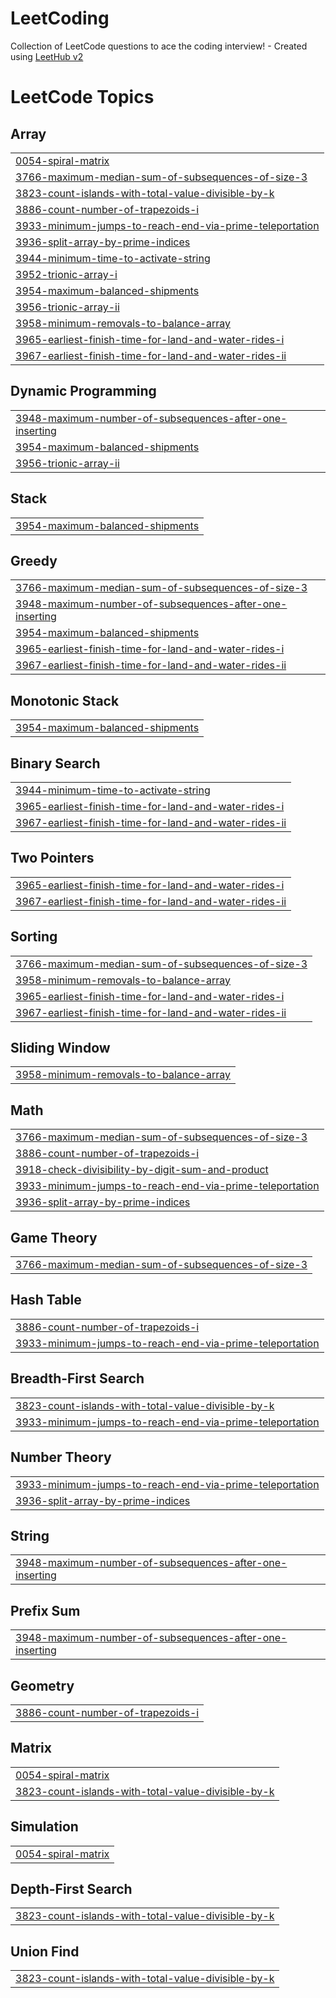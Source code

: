 # LeetCoding
Collection of LeetCode questions to ace the coding interview! - Created using [LeetHub v2](https://github.com/arunbhardwaj/LeetHub-2.0)

<!---LeetCode Topics Start-->
# LeetCode Topics
## Array
|  |
| ------- |
| [0054-spiral-matrix](https://github.com/abhishekbharti444/LeetCoding/tree/master/0054-spiral-matrix) |
| [3766-maximum-median-sum-of-subsequences-of-size-3](https://github.com/abhishekbharti444/LeetCoding/tree/master/3766-maximum-median-sum-of-subsequences-of-size-3) |
| [3823-count-islands-with-total-value-divisible-by-k](https://github.com/abhishekbharti444/LeetCoding/tree/master/3823-count-islands-with-total-value-divisible-by-k) |
| [3886-count-number-of-trapezoids-i](https://github.com/abhishekbharti444/LeetCoding/tree/master/3886-count-number-of-trapezoids-i) |
| [3933-minimum-jumps-to-reach-end-via-prime-teleportation](https://github.com/abhishekbharti444/LeetCoding/tree/master/3933-minimum-jumps-to-reach-end-via-prime-teleportation) |
| [3936-split-array-by-prime-indices](https://github.com/abhishekbharti444/LeetCoding/tree/master/3936-split-array-by-prime-indices) |
| [3944-minimum-time-to-activate-string](https://github.com/abhishekbharti444/LeetCoding/tree/master/3944-minimum-time-to-activate-string) |
| [3952-trionic-array-i](https://github.com/abhishekbharti444/LeetCoding/tree/master/3952-trionic-array-i) |
| [3954-maximum-balanced-shipments](https://github.com/abhishekbharti444/LeetCoding/tree/master/3954-maximum-balanced-shipments) |
| [3956-trionic-array-ii](https://github.com/abhishekbharti444/LeetCoding/tree/master/3956-trionic-array-ii) |
| [3958-minimum-removals-to-balance-array](https://github.com/abhishekbharti444/LeetCoding/tree/master/3958-minimum-removals-to-balance-array) |
| [3965-earliest-finish-time-for-land-and-water-rides-i](https://github.com/abhishekbharti444/LeetCoding/tree/master/3965-earliest-finish-time-for-land-and-water-rides-i) |
| [3967-earliest-finish-time-for-land-and-water-rides-ii](https://github.com/abhishekbharti444/LeetCoding/tree/master/3967-earliest-finish-time-for-land-and-water-rides-ii) |
## Dynamic Programming
|  |
| ------- |
| [3948-maximum-number-of-subsequences-after-one-inserting](https://github.com/abhishekbharti444/LeetCoding/tree/master/3948-maximum-number-of-subsequences-after-one-inserting) |
| [3954-maximum-balanced-shipments](https://github.com/abhishekbharti444/LeetCoding/tree/master/3954-maximum-balanced-shipments) |
| [3956-trionic-array-ii](https://github.com/abhishekbharti444/LeetCoding/tree/master/3956-trionic-array-ii) |
## Stack
|  |
| ------- |
| [3954-maximum-balanced-shipments](https://github.com/abhishekbharti444/LeetCoding/tree/master/3954-maximum-balanced-shipments) |
## Greedy
|  |
| ------- |
| [3766-maximum-median-sum-of-subsequences-of-size-3](https://github.com/abhishekbharti444/LeetCoding/tree/master/3766-maximum-median-sum-of-subsequences-of-size-3) |
| [3948-maximum-number-of-subsequences-after-one-inserting](https://github.com/abhishekbharti444/LeetCoding/tree/master/3948-maximum-number-of-subsequences-after-one-inserting) |
| [3954-maximum-balanced-shipments](https://github.com/abhishekbharti444/LeetCoding/tree/master/3954-maximum-balanced-shipments) |
| [3965-earliest-finish-time-for-land-and-water-rides-i](https://github.com/abhishekbharti444/LeetCoding/tree/master/3965-earliest-finish-time-for-land-and-water-rides-i) |
| [3967-earliest-finish-time-for-land-and-water-rides-ii](https://github.com/abhishekbharti444/LeetCoding/tree/master/3967-earliest-finish-time-for-land-and-water-rides-ii) |
## Monotonic Stack
|  |
| ------- |
| [3954-maximum-balanced-shipments](https://github.com/abhishekbharti444/LeetCoding/tree/master/3954-maximum-balanced-shipments) |
## Binary Search
|  |
| ------- |
| [3944-minimum-time-to-activate-string](https://github.com/abhishekbharti444/LeetCoding/tree/master/3944-minimum-time-to-activate-string) |
| [3965-earliest-finish-time-for-land-and-water-rides-i](https://github.com/abhishekbharti444/LeetCoding/tree/master/3965-earliest-finish-time-for-land-and-water-rides-i) |
| [3967-earliest-finish-time-for-land-and-water-rides-ii](https://github.com/abhishekbharti444/LeetCoding/tree/master/3967-earliest-finish-time-for-land-and-water-rides-ii) |
## Two Pointers
|  |
| ------- |
| [3965-earliest-finish-time-for-land-and-water-rides-i](https://github.com/abhishekbharti444/LeetCoding/tree/master/3965-earliest-finish-time-for-land-and-water-rides-i) |
| [3967-earliest-finish-time-for-land-and-water-rides-ii](https://github.com/abhishekbharti444/LeetCoding/tree/master/3967-earliest-finish-time-for-land-and-water-rides-ii) |
## Sorting
|  |
| ------- |
| [3766-maximum-median-sum-of-subsequences-of-size-3](https://github.com/abhishekbharti444/LeetCoding/tree/master/3766-maximum-median-sum-of-subsequences-of-size-3) |
| [3958-minimum-removals-to-balance-array](https://github.com/abhishekbharti444/LeetCoding/tree/master/3958-minimum-removals-to-balance-array) |
| [3965-earliest-finish-time-for-land-and-water-rides-i](https://github.com/abhishekbharti444/LeetCoding/tree/master/3965-earliest-finish-time-for-land-and-water-rides-i) |
| [3967-earliest-finish-time-for-land-and-water-rides-ii](https://github.com/abhishekbharti444/LeetCoding/tree/master/3967-earliest-finish-time-for-land-and-water-rides-ii) |
## Sliding Window
|  |
| ------- |
| [3958-minimum-removals-to-balance-array](https://github.com/abhishekbharti444/LeetCoding/tree/master/3958-minimum-removals-to-balance-array) |
## Math
|  |
| ------- |
| [3766-maximum-median-sum-of-subsequences-of-size-3](https://github.com/abhishekbharti444/LeetCoding/tree/master/3766-maximum-median-sum-of-subsequences-of-size-3) |
| [3886-count-number-of-trapezoids-i](https://github.com/abhishekbharti444/LeetCoding/tree/master/3886-count-number-of-trapezoids-i) |
| [3918-check-divisibility-by-digit-sum-and-product](https://github.com/abhishekbharti444/LeetCoding/tree/master/3918-check-divisibility-by-digit-sum-and-product) |
| [3933-minimum-jumps-to-reach-end-via-prime-teleportation](https://github.com/abhishekbharti444/LeetCoding/tree/master/3933-minimum-jumps-to-reach-end-via-prime-teleportation) |
| [3936-split-array-by-prime-indices](https://github.com/abhishekbharti444/LeetCoding/tree/master/3936-split-array-by-prime-indices) |
## Game Theory
|  |
| ------- |
| [3766-maximum-median-sum-of-subsequences-of-size-3](https://github.com/abhishekbharti444/LeetCoding/tree/master/3766-maximum-median-sum-of-subsequences-of-size-3) |
## Hash Table
|  |
| ------- |
| [3886-count-number-of-trapezoids-i](https://github.com/abhishekbharti444/LeetCoding/tree/master/3886-count-number-of-trapezoids-i) |
| [3933-minimum-jumps-to-reach-end-via-prime-teleportation](https://github.com/abhishekbharti444/LeetCoding/tree/master/3933-minimum-jumps-to-reach-end-via-prime-teleportation) |
## Breadth-First Search
|  |
| ------- |
| [3823-count-islands-with-total-value-divisible-by-k](https://github.com/abhishekbharti444/LeetCoding/tree/master/3823-count-islands-with-total-value-divisible-by-k) |
| [3933-minimum-jumps-to-reach-end-via-prime-teleportation](https://github.com/abhishekbharti444/LeetCoding/tree/master/3933-minimum-jumps-to-reach-end-via-prime-teleportation) |
## Number Theory
|  |
| ------- |
| [3933-minimum-jumps-to-reach-end-via-prime-teleportation](https://github.com/abhishekbharti444/LeetCoding/tree/master/3933-minimum-jumps-to-reach-end-via-prime-teleportation) |
| [3936-split-array-by-prime-indices](https://github.com/abhishekbharti444/LeetCoding/tree/master/3936-split-array-by-prime-indices) |
## String
|  |
| ------- |
| [3948-maximum-number-of-subsequences-after-one-inserting](https://github.com/abhishekbharti444/LeetCoding/tree/master/3948-maximum-number-of-subsequences-after-one-inserting) |
## Prefix Sum
|  |
| ------- |
| [3948-maximum-number-of-subsequences-after-one-inserting](https://github.com/abhishekbharti444/LeetCoding/tree/master/3948-maximum-number-of-subsequences-after-one-inserting) |
## Geometry
|  |
| ------- |
| [3886-count-number-of-trapezoids-i](https://github.com/abhishekbharti444/LeetCoding/tree/master/3886-count-number-of-trapezoids-i) |
## Matrix
|  |
| ------- |
| [0054-spiral-matrix](https://github.com/abhishekbharti444/LeetCoding/tree/master/0054-spiral-matrix) |
| [3823-count-islands-with-total-value-divisible-by-k](https://github.com/abhishekbharti444/LeetCoding/tree/master/3823-count-islands-with-total-value-divisible-by-k) |
## Simulation
|  |
| ------- |
| [0054-spiral-matrix](https://github.com/abhishekbharti444/LeetCoding/tree/master/0054-spiral-matrix) |
## Depth-First Search
|  |
| ------- |
| [3823-count-islands-with-total-value-divisible-by-k](https://github.com/abhishekbharti444/LeetCoding/tree/master/3823-count-islands-with-total-value-divisible-by-k) |
## Union Find
|  |
| ------- |
| [3823-count-islands-with-total-value-divisible-by-k](https://github.com/abhishekbharti444/LeetCoding/tree/master/3823-count-islands-with-total-value-divisible-by-k) |
<!---LeetCode Topics End-->